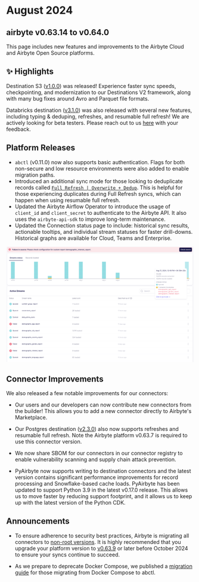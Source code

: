 # August 2024

## airbyte v0.63.14 to v0.64.0

This page includes new features and improvements to the Airbyte Cloud and Airbyte Open Source platforms.

## ✨ Highlights
Destination S3 ([v1.0.0](https://github.com/airbytehq/airbyte/pull/42409)) was released! Experience faster sync speeds, checkpointing, and modernization to our Destinations V2 framework, along with many bug fixes around Avro and Parquet file formats.

Databricks destination ([v3.1.0](https://github.com/airbytehq/airbyte/pull/40692)) was also released with several new features, including typing & deduping, refreshes, and resumable full refresh! We are actively looking for beta testers. Please reach out to us [here](https://github.com/airbytehq/airbyte/discussions/43997) with your feedback.


## Platform Releases

- `abctl` (v0.11.0) now also supports basic authentication. Flags for both non-secure and low resource environments were also added to enable migration paths.
- Introduced an additional sync mode for those looking to deduplicate records called [`Full Refresh | Overwrite + Dedup`](https://docs.airbyte.com/using-airbyte/core-concepts/sync-modes/full-refresh-overwrite-deduped). This is helpful for those experiencing duplicates during Full Refresh syncs, which can happen when using resumable full refresh.
- Updated the Airbyte Airflow Operator to introduce the usage of `client_id` and `client_secret` to authenticate to the Airbyte API. It also uses the `airbyte-api-sdk` to improve long-term maintenance.
- Updated the Connection status page to include: historical sync results, actionable tooltips, and individual stream statuses for faster drill-downs. Historical graphs are available for Cloud, Teams and Enterprise.

![Status Page](./assets/status_page.png)

## Connector Improvements

We also released a few notable improvements for our connectors:

- Our users and our developers can now contribute new connectors from the builder! This allows you to add a new connector directly to Airbyte's Marketplace.

- Our Postgres destination ([v2.3.0](https://github.com/airbytehq/airbyte/pull/41954)) also now supports refreshes and resumable full refresh. Note the Airbyte platform v0.63.7 is required to use this connector version.

- We now share SBOM for our connectors in our connector registry to enable vulnerability scanning and supply chain attack prevention.

- PyAirbyte now supports writing to destination connectors and the latest version contains significant performance improvements for record processing and Snowflake-based cache loads. PyAirbyte has been updated to support Python 3.9 in the latest v0.17.0 release. This allows us to move faster by reducing support footprint, and it allows us to keep up with the latest version of the Python CDK.

## Announcements

- To ensure adherence to security best practices, Airbyte is migrating all connectors to [non-root versions](https://github.com/airbytehq/airbyte/discussions/44924). It is highly recommended that you upgrade your platform version to [v0.63.9](https://github.com/airbytehq/airbyte-platform/releases/tag/v0.63.9) or later before October 2024 to ensure your syncs continue to succeed. 

- As we prepare to deprecate Docker Compose, we published a [migration guide](using-airbyte/getting-started/oss-quickstart#migrating-from-docker-compose-optional) for those migrating from Docker Compose to abctl.